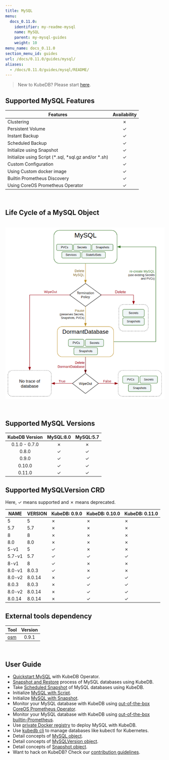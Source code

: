 ```yaml
---
title: MySQL
menu:
  docs_0.11.0:
    identifier: my-readme-mysql
    name: MySQL
    parent: my-mysql-guides
    weight: 10
menu_name: docs_0.11.0
section_menu_id: guides
url: /docs/0.11.0/guides/mysql/
aliases:
  - /docs/0.11.0/guides/mysql/README/
---
```


> New to KubeDB? Please start [here](/docs/concepts/README.md).

## Supported MySQL Features

|                        Features                         | Availability |
| ------------------------------------------------------- | :----------: |
| Clustering                                              |   &#10007;   |
| Persistent Volume                                       |   &#10003;   |
| Instant Backup                                          |   &#10003;   |
| Scheduled Backup                                        |   &#10003;   |
| Initialize using Snapshot                               |   &#10003;   |
| Initialize using Script (\*.sql, \*sql.gz and/or \*.sh) |   &#10003;   |
| Custom Configuration                                    |   &#10003;   |
| Using Custom docker image                               |   &#10003;   |
| Builtin Prometheus Discovery                            |   &#10003;   |
| Using CoreOS Prometheus Operator                        |   &#10003;   |

<br/>

## Life Cycle of a MySQL Object

<p align="center">
  <img alt="lifecycle"  src="/docs/images/mysql/mysql-lifecycle.png" >
</p>

<br/>

## Supported MySQL Versions

| KubeDB Version | MySQL:8.0 | MySQL:5.7 |
| :------------: | :-------: | :-------: |
| 0.1.0 - 0.7.0  | &#10007;  | &#10007;  |
|     0.8.0      | &#10003;  | &#10003;  |
|     0.9.0      | &#10003;  | &#10003;  |
|     0.10.0     | &#10003;  | &#10003;  |
|     0.11.0     | &#10003;  | &#10003;  |

## Supported MySQLVersion CRD

Here, &#10003; means supported and &#10007; means deprecated.

|  NAME  | VERSION | KubeDB: 0.9.0 | KubeDB: 0.10.0 | KubeDB: 0.11.0 |
| ------ | ------- | ------------- | -------------- | -------------- |
| 5      | 5       | &#10007;      | &#10007;       | &#10007;       |
| 5.7    | 5.7     | &#10007;      | &#10007;       | &#10007;       |
| 8      | 8       | &#10007;      | &#10007;       | &#10007;       |
| 8.0    | 8.0     | &#10007;      | &#10007;       | &#10007;       |
| 5-v1   | 5       | &#10003;      | &#10007;       | &#10007;       |
| 5.7-v1 | 5.7     | &#10003;      | &#10003;       | &#10003;       |
| 8-v1   | 8       | &#10003;      | &#10007;       | &#10007;       |
| 8.0-v1 | 8.0.3   | &#10003;      | &#10007;       | &#10007;       |
| 8.0-v2 | 8.0.14  | &#10007;      | &#10003;       | &#10003;       |
| 8.0.3  | 8.0.3   | &#10007;      | &#10003;       | &#10003;       |
| 8.0-v2 | 8.0.14  | &#10007;      | &#10003;       | &#10003;       |
| 8.0.14 | 8.0.14  | &#10007;      | &#10003;       | &#10003;       |

## External tools dependency

|                  Tool                  | Version |
| -------------------------------------- | :-----: |
| [osm](https://github.com/appscode/osm) |  0.9.1  |

<br/>

## User Guide

- [Quickstart MySQL](/docs/guides/mysql/quickstart/quickstart.md) with KubeDB Operator.
- [Snapshot and Restore](/docs/guides/mysql/snapshot/backup-and-restore.md) process of MySQL databases using KubeDB.
- Take [Scheduled Snapshot](/docs/guides/mysql/snapshot/scheduled-backup.md) of MySQL databases using KubeDB.
- Initialize [MySQL with Script](/docs/guides/mysql/initialization/using-script.md).
- Initialize [MySQL with Snapshot](/docs/guides/mysql/initialization/using-snapshot.md).
- Monitor your MySQL database with KubeDB using [out-of-the-box CoreOS Prometheus Operator](/docs/guides/mysql/monitoring/using-coreos-prometheus-operator.md).
- Monitor your MySQL database with KubeDB using [out-of-the-box builtin-Prometheus](/docs/guides/mysql/monitoring/using-builtin-prometheus.md).
- Use [private Docker registry](/docs/guides/mysql/private-registry/using-private-registry.md) to deploy MySQL with KubeDB.
- Use [kubedb cli](/docs/guides/mysql/cli/cli.md) to manage databases like kubectl for Kubernetes.
- Detail concepts of [MySQL object](/docs/concepts/databases/mysql.md).
- Detail concepts of [MySQLVersion object](/docs/concepts/catalog/mysql.md).
- Detail concepts of [Snapshot object](/docs/concepts/snapshot.md).
- Want to hack on KubeDB? Check our [contribution guidelines](/docs/CONTRIBUTING.md).
